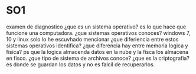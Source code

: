# SO1
examen de diagnostico
¿que es un sistema operativo? es lo que hace que funcione una computadora.
¿que sistemas operativos conoces? windows 7, 10 y linux solo lo he escuvhado mencionar
¿que diferiencia entre estos sistemas operativos identifica? 
¿que diferencia hay entre memoria logica y fisica? ps que la logica almacenda datos en la nube y la fisca los almacena en fisco.
¿que tipo de sistema de archivos conoce?
¿que es la criptografia? es donde se guardan los datos y no es falcil de recuperarlos.
